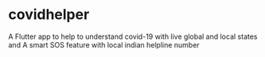 # covidhelper
A Flutter app to help to understand covid-19 with live global and local states and A smart SOS feature with local indian helpline number 
